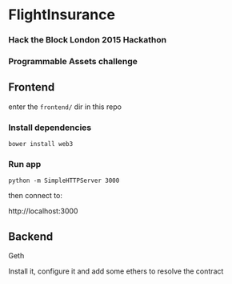 # FlightInsurance

### Hack the Block London 2015 Hackathon
### Programmable Assets challenge


## Frontend

enter the `frontend/` dir in this repo

### Install dependencies

    bower install web3

### Run app

    python -m SimpleHTTPServer 3000

then connect to:

http://localhost:3000



## Backend

Geth

Install it, configure it and add some ethers to resolve the contract
